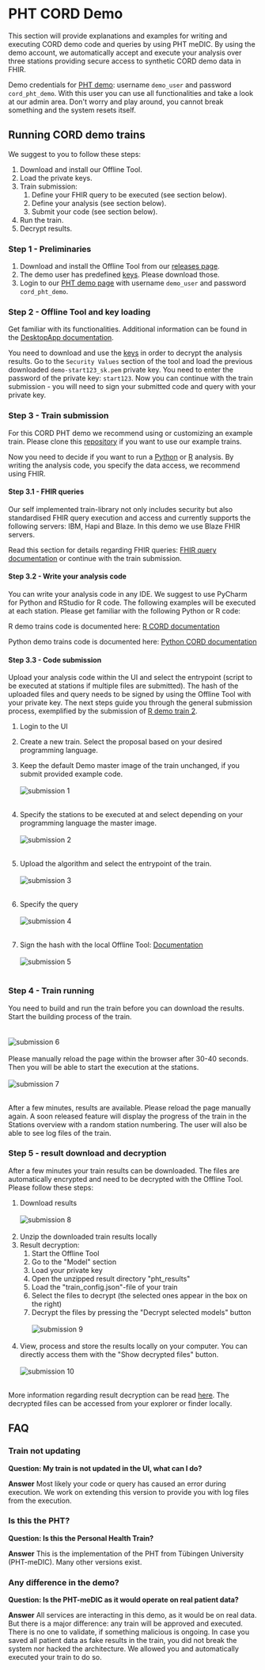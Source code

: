 # PHT CORD Demo
This section will provide explanations and examples for writing and executing CORD demo code and queries by using PHT meDIC.
By using the demo account, we automatically accept and execute your analysis over three stations providing secure access to synthetic 
CORD demo data in FHIR.

Demo credentials for [PHT demo](https://demo.personalhealthtrain.de): username `demo_user` and password `cord_pht_demo`.
With this user you can use all functionalities and
take a look at our admin area. Don't worry and play around, you cannot break something and the system resets itself.

## Running CORD demo trains
We suggest to you to follow these steps:

1. Download and install our Offline Tool.
2. Load the private keys.
3. Train submission:
    1. Define your FHIR query to be executed (see section below).
    2. Define your analysis (see section below).
    3. Submit your code (see section below).
4. Run the train.
5. Decrypt results.


### Step 1 - Preliminaries
1. Download and install the Offline Tool from our [releases page](https://github.com/PHT-Medic/offline-tool/releases).
2. The demo user has predefined [keys](https://github.com/PHT-Medic/cord-pht-demo/tree/master/cord-demo-keys). Please download those.
3. Login to our [PHT demo page](https://demo.personalhealthtrain.de) with username `demo_user` and password `cord_pht_demo`.


### Step 2 - Offline Tool and key loading
 Get familiar with its functionalities. Additional information can be found in the
[DesktopApp documentation](../../guide/analyst/train_analyst.md).

You need to download and use the [keys](https://github.com/PHT-Medic/cord-pht-demo/tree/master/cord-demo-keys) in order 
to decrypt the analysis results.
Go to the `Security Values` section of the tool and load the previous downloaded `demo-start123_sk.pem` private key.
You need to enter the password of the private key: `start123`.
Now you can continue with the train submission - you will need to sign
your submitted code and query with your private key.

### Step 3 - Train submission
For this CORD PHT demo we recommend using or customizing an example train.
Please clone this [repository](https://github.com/PHT-Medic/cord-pht-demo) if you want to use our example trains.

Now you need to decide if you want to run a [Python](cord_python.md) or [R](cord_r.md) analysis.
By writing the analysis code, you specify the data access, we recommend using FHIR.

#### Step 3.1 - FHIR queries
Our self implemented train-library not only includes security but also standardised FHIR query execution and access and
currently supports the following servers: IBM, Hapi and Blaze. In this demo we use Blaze FHIR servers.

Read this section for details regarding FHIR queries:
[FHIR query documentation](cord_fhir.md) or continue with the train submission.

#### Step 3.2 - Write your analysis code
You can write your analysis code in any IDE. We suggest to use PyCharm for Python and RStudio for R code.
The following examples will be executed at each station. Please get familiar with the following Python or R code:

R demo trains code is documented here: [R CORD documentation](cord_r.md)

Python demo trains code is documented here: [Python CORD documentation](cord_python.md)


#### Step 3.3 - Code submission
Upload your analysis code within the UI and select the entrypoint (script to be executed at stations if multiple files are submitted).
The hash of the uploaded files and query needs to be signed by using the Offline Tool with your private key.
The next steps guide you through the general submission process, exemplified by the submission of [R demo train 2](https://github.com/PHT-Medic/cord-pht-demo/blob/master/R/demo-train-2.R).

1. Login to the UI
2. Create a new train. Select the proposal based on your desired programming language.
3. Keep the default Demo master image of the train unchanged, if you submit provided example code.
<br/><br/>
   ![submission 1](/images/demo/submission_1.png)
<br/><br/>
5. Specify the stations to be executed at and select depending on your programming language the master image.
<br/><br/>![submission 2](/images/demo/submission_2.png)<br/><br/>



7. Upload the algorithm and select the entrypoint of the train.
   <br/><br/>![submission 3](/images/demo/submission_3.png)<br/><br/>
8. Specify the query
   <br/><br/>![submission 4](/images/demo/submission_4.png)<br/><br/>
9. Sign the hash with the local Offline Tool: [Documentation](../../guide/analyst/train_analyst.md#sign-hash)
   <br/><br/> ![submission 5](/images/demo/submission_5.png)<br/><br/>


### Step 4 - Train running
You need to build and run the train before you can download the results.
Start the building process of the train.  
<br/><br/> ![submission 6](/images/demo/submission_6.png)<br/><br/>
Please manually reload the page within the browser after 30-40 seconds.
Then you will be able to start the execution at the stations.
<br/><br/> ![submission 7](/images/demo/submission_7.png)<br/><br/>

After a few minutes, results are available. Please reload the page manually again.
A soon released feature will display the progress of the train in the Stations overview with a random station numbering.
The user will also be able to see log files of the train.


### Step 5 - result download and decryption
After a few minutes your train results can be downloaded.
The files are automatically encrypted and need to be decrypted with the Offline Tool.
Please follow these steps:

1. Download results
<br/><br/> ![submission 8](/images/demo/submission_8.png)<br/><br/>
2. Unzip the downloaded train results locally
3. Result decryption:
    1. Start the Offline Tool
    2. Go to the "Model" section
    3. Load your private key
    4. Open the unzipped result directory "pht_results"
    5. Load the "train_config.json"-file of your train
    6. Select the files to decrypt (the selected ones appear in the box on the right)
    7. Decrypt the files by pressing the "Decrypt selected models" button
      <br/><br/> ![submission 9](/images/demo/submission_9.png)<br/><br/>
4. View, process and store the results locally on your computer.
You can directly access them with the "Show decrypted files" button.
   <br/><br/> ![submission 10](/images/demo/submission_10.png)<br/><br/>

More information regarding result decryption can be read [here](../../guide/analyst/train_analyst.md#decrypt-results).
The decrypted files can be accessed from your explorer or finder locally.

## FAQ
### Train not updating
**Question: My train is not updated in the UI, what can I do?**

**Answer** Most likely your code or query has caused an error during execution.
We work on extending this version to provide you with
log files from the execution.

### Is this the PHT?
**Question: Is this the Personal Health Train?**

**Answer** This is the implementation of the PHT from Tübingen University (PHT-meDIC). Many other versions exist.

### Any difference in the demo?
**Question: Is the PHT-meDIC as it would operate on real patient data?**

**Answer** All services are interacting in this demo, as it would be on real data.
But there is a major difference: any train will be approved and executed.
There is no one to validate, if something malicious is ongoing.
In case you saved all patient data as fake results in the train, you did not break the system nor hacked the architecture.
We allowed you and automatically executed your train to do so.
